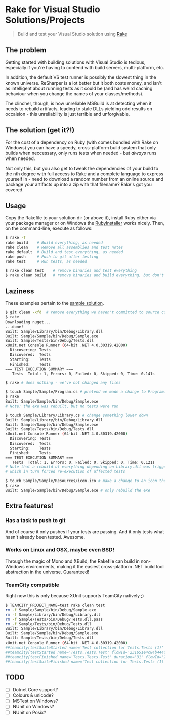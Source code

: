 Rake for Visual Studio Solutions/Projects
=========================================
> Build and test your Visual Studio solution using [Rake](http://rake.rubyforge.org/)


The problem
-----------
Getting started with building solutions with Visual Studio is tedious,
especially if you're having to contend with build servers, multi-platform, etc.

In addition, the default VS test runner is possibly the slowest thing in the
known universe. ReSharper is a lot better but it both costs money, and isn't as
intelligent about running tests as it could be (and has weird caching behaviour
when you change the names of your classes/methods).

The clincher, though, is how unreliable MSBuild is at detecting when it needs to
rebuild artifacts, leading to stale DLLs yielding odd results on occaision -
this unreliability is just terrible and unforgivable.


The solution (get it?!)
-----------------------
For the cost of a dependency on Ruby (with comes bundled with Rake on Windows)
you can have a speedy, cross-platform build system that only builds when
neccessary, only runs tests when needed - but *always* runs when needed.

Not only this, but you also get to tweak the dependencies of your build to the
nth degree with full access to Rake and a complete language to express yourself
in - need to download a random number from an online source and package your
artifacts up into a zip with that filename? Rake's got you covered.


Usage
-----
Copy the Rakefile to your solution dir (or above it), install Ruby either via
your package manager or on Windows the
[RubyInstaller](http://rubyinstaller.org/) works nicely. Then, on the
command-line, execute as follows:

```sh
$ rake -T
rake build    # Build everything, as needed
rake clean    # Remove all assemblies and test notes
rake default  # Build and test everything, as needed
rake push     # Push to git after testing
rake test     # Run tests, as needed

$ rake clean test    # remove binaries and test everything
$ rake clean build   # remove binaries and build everything, but don't test
```

Laziness
--------
These examples pertain to the [sample solution](https://github.com/ahri/rake-vs/tree/sample).

```sh
$ git clean -xfd  # remove everything we haven't committed to source control
$ rake
Downloading nuget...
...done!
Built: Sample/Library/bin/Debug/Library.dll
Built: Sample/Sample/bin/Debug/Sample.exe
Built: Sample/Tests/bin/Debug/Tests.dll
xUnit.net Console Runner (64-bit .NET 4.0.30319.42000)
  Discovering: Tests
  Discovered:  Tests
  Starting:    Tests
  Finished:    Tests
=== TEST EXECUTION SUMMARY ===
   Tests  Total: 1, Errors: 0, Failed: 0, Skipped: 0, Time: 0.141s

$ rake # does nothing - we've not changed any files

$ touch Sample/Sample/Program.cs # pretend we made a change to Program.cs
$ rake
Built: Sample/Sample/bin/Debug/Sample.exe
# Note: the exe was rebuilt, but no tests were run

$ touch Sample/Library/Library.cs # change something lower down
Built: Sample/Library/bin/Debug/Library.dll
Built: Sample/Sample/bin/Debug/Sample.exe
Built: Sample/Tests/bin/Debug/Tests.dll
xUnit.net Console Runner (64-bit .NET 4.0.30319.42000)
  Discovering: Tests
  Discovered:  Tests
  Starting:    Tests
  Finished:    Tests
=== TEST EXECUTION SUMMARY ===
   Tests  Total: 1, Errors: 0, Failed: 0, Skipped: 0, Time: 0.121s
# Note that a rebuild of everything depending on Library.dll was triggered,
# which in turn forced re-execution of affected tests

$ touch Sample/Sample/Resources/icon.ico # make a change to an icon the exe depends on
$ rake
Built: Sample/Sample/bin/Debug/Sample.exe # only rebuild the exe
```

Extra features!
---------------
### Has a task to push to git
And of course it only pushes if your tests are passing. And it only tests what
hasn't already been tested. Awesome.

### Works on Linux and OSX, maybe even BSD!
Through the magic of Mono and XBuild, the Rakefile can build in non-Windows
environments, making it the easiest cross-platform .NET build tool abstraction
in the universe. Guaranteed!

### TeamCity compatible
Right now this is only because XUnit supports TeamCity natively ;)

```sh
$ TEAMCITY_PROJECT_NAME=test rake clean test
rm -f Sample/Sample/bin/Debug/Sample.exe
rm -f Sample/Library/bin/Debug/Library.dll
rm -f Sample/Tests/bin/Debug/Tests.dll.pass
rm -f Sample/Tests/bin/Debug/Tests.dll
Built: Sample/Library/bin/Debug/Library.dll
Built: Sample/Sample/bin/Debug/Sample.exe
Built: Sample/Tests/bin/Debug/Tests.dll
xUnit.net Console Runner (64-bit .NET 4.0.30319.42000)
##teamcity[testSuiteStarted name='Test collection for Tests.Tests (1)' flowId='231651e4c84b444f8090dbe307b5a75c']
##teamcity[testStarted name='Tests.Tests.Test' flowId='231651e4c84b444f8090dbe307b5a75c']
##teamcity[testFinished name='Tests.Tests.Test' duration='31' flowId='231651e4c84b444f8090dbe307b5a75c']
##teamcity[testSuiteFinished name='Test collection for Tests.Tests (1)' flowId='231651e4c84b444f8090dbe307b5a75c']
```

TODO
----
- [ ] Dotnet Core support?
- [ ] Colours & unicode?
- [ ] MSTest on Windows?
- [ ] NUnit on Windows?
- [ ] NUnit on Posix?

